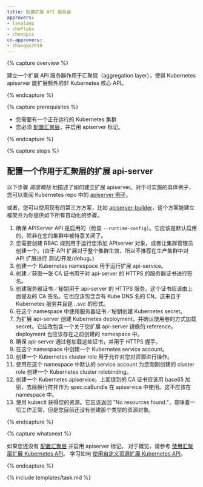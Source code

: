 ```yaml
---
title: 配置扩展 API 服务器
approvers:
- lavalamp
- cheftako
- chenopis
cn-approvers:
- zhangqx2010
---
```

<!--
---
title: Setup an extension API server
approvers:
- lavalamp
- cheftako
- chenopis
---
-->

{% capture overview %}
<!--
Setting up an extension API server to work the aggregation layer allows the Kubernetes apiserver to be extended with additional APIs, which are not part of the core Kubernetes APIs.
 -->
建立一个扩展 API 服务器作用于汇聚层（aggregation layer），使得 Kubernetes apiserver 能扩展额外的非 Kubernetes 核心 API。

{% endcapture %}

{% capture prerequisites %}

<!--
* You need to have a Kubernetes cluster running.
* You must [configure the aggregation layer](/docs/tasks/access-kubernetes-api/configure-aggregation-layer/) and enable the apiserver flags.
-->
* 您需要有一个正在运行的 Kubernetes 集群
* 您必须 [配置汇聚层](/docs/tasks/access-kubernetes-api/configure-aggregation-layer/)，并启用 apiserver 标记。

{% endcapture %}

{% capture steps %}

<!--
## Setup an extension api-server to work with the aggregation layer
-->
## 配置一个作用于汇聚层的扩展 api-server

<!--
The following steps describe how to set up an extension-apiserver *at a high level*. For a concrete example of how they can be implemented, you can look at the [sample-apiserver](https://github.com/kubernetes/sample-apiserver/blob/master/README.md) in the Kubernetes repo.

Alternatively, you can use an existing 3rd party solution, such as [apiserver-builder](https://github.com/Kubernetes-incubator/apiserver-builder/blob/master/README.md), which should generate a skeleton and automate all of the following steps for you.

1. Make sure the APIService API is enabled (check `--runtime-config`). It should be on by default, unless it's been deliberately turned off in your cluster.
2. You may need to make an RBAC rule allowing you to add APIService objects, or get your cluster administrator to make one. (Since API extensions affect the entire cluster, it is not recommended to do testing/development/debug of an API extension in a live cluster.)
3. Create the Kubernetes namespace you want to run your extension api-service in.
4. Create/get a CA cert to be used to sign the server cert the extension api-server uses for HTTPS.
5. Create a server cert/key for the api-server to use for HTTPS. This cert should be signed by the above CA. It should also have a CN of the Kube DNS name. This is derived from the Kubernetes service and be of the form <service name>.<service name namespace>.svc
6. Create a Kubernetes secret with the server cert/key in your namespace.
7. Create a Kubernetes deployment for the extension api-server and make sure you are loading the secret as a volume. It should contain a reference to a working image of your extension api-server. The deployment should also be in your namespace.
8. Make sure that your extension-apiserver loads those certs from that volume and that they are used in the HTTPS handshake.
9. Create a Kubernetes service account in your namespace.
10. Create a Kubernetes cluster role for the operations you want to allow on your resources.
11. Create a Kubernetes cluster role binding from the default service account in your namespace to the cluster role you just created.
12. Create a Kubernetes apiservice. The CA cert above should be base 64 encoded, stripped of new lines and used as the spec.caBundle in the apiservce.  This should not be namespaced.
13. Use kubectl to get your resource. It should return "No resources found." Which means that everything worked but you currently have no objects of that resource type created yet.
-->
以下步骤 *高度概括* 地描述了如何建立扩展 apiserver。对于可实施的具体例子，您可以查阅 Kubernetes repo 中的 [apiserver 例子](https://github.com/kubernetes/sample-apiserver/blob/master/README.md)。

或者，您可以使用现有的第三方方案，比如 [apiserver-builder](https://github.com/Kubernetes-incubator/apiserver-builder/blob/master/README.md)，这个方案能建立框架并为你提供如下所有自动化的步骤。

1. 确保 APIServer API 是启用的（检查 `--runtime-config`）。它应该是默认启用的，除非在您的集群中被特意关闭了。
2. 您需要创建 RBAC 规则用于运行您添加 APIserver 对象，或者让集群管理员创建一个。(由于 API 扩展对于整个集群生效，所以不推荐在生产集群中对 API 扩展进行 测试/开发/debug。)
3. 创建一个 Kubernetes namespace 用于运行扩展 api-service。
4. 创建／获取一张 CA 证书用于对 api-server 的 HTTPS 的服务器证书进行签名。
5. 创建服务器证书／秘钥用于 api-server 的 HTTPS 服务。这个证书应该由上面提及的 CA 签名。它也应该包含含有 Kube DNS 名的 CN。这来自于 Kubernetes 服务并且是 <service name>.<service name namespace>.svc 的形式。
6. 在这个 namespace 中使用服务器证书／秘钥创建 Kubernetes secret。
7. 为扩展 api-server 创建 Kubernetes deployment，并确认使用卷的方式加载 secret。它应改包含一个关于您扩展 api-server 镜像的 reference。deployment 也应该存在之前创建的 namespace 中。
8. 确保 api-server 通过卷加载这些证书，并用于 HTTPS 握手。
9. 在这个 namespace 中创建一个 Kubernetes service account。
10. 创建一个 Kubernetes cluster role 用于允许对您对资源进行操作。
11. 使用在这个 namespace 中默认的 service account 为您刚刚创建的 cluster role 创建一个 Kubernetes cluster rolebinding。
12. 创建一个 Kubernetes apiservice。上面提到的 CA 证书应该用 base65 加密，去除换行符并作为 spec.caBundle 在 apiservice 中使用。这不应该在 namespace 中。
13. 使用 kubectl 获得您的资源。它应该返回 "No resources found."，意味着一切工作正常，但是您目前还没有创建那个类型的资源对象。

{% endcapture %}

{% capture whatsnext %}

<!--
* If you haven't already, [configure the aggregation layer](/docs/tasks/access-kubernetes-api/configure-aggregation-layer/) and enable the apiserver flags.
* For a high level overview, see [Extending the Kubernetes API with the aggregation layer](/docs/concepts/api-extension/apiserver-aggregation/).
* Learn how to [Extend the Kubernetes API Using Custom Resource Definitions](/docs/tasks/access-kubernetes-api/extend-api-custom-resource-definitions/).
-->
如果您还没有 [配置汇聚层](/docs/tasks/access-kubernetes-api/configure-aggregation-layer/) 并启用 apiserver 标记。
对于概览，请参考 [使用汇聚层扩展 Kubernetes API](/docs/concepts/api-extension/apiserver-aggregation/)。
学习如何 [使用自定义资源扩展 Kubernetes API](/docs/tasks/access-kubernetes-api/extend-api-custom-resource-definitions/)。

{% endcapture %}

{% include templates/task.md %}

